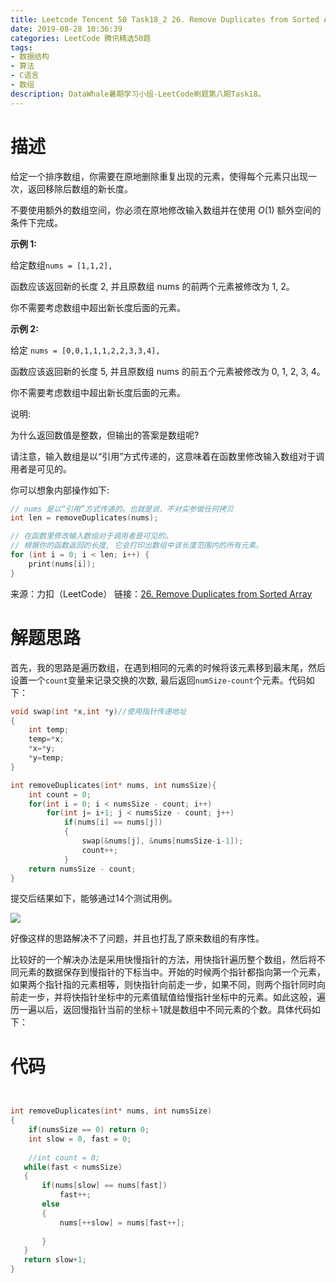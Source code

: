 ```yaml
---
title: Leetcode Tencent 50 Task18_2 26. Remove Duplicates from Sorted Array
date: 2019-08-28 10:36:39
categories: LeetCode 腾讯精选50题
tags:
- 数据结构
- 算法
- C语言
- 数组
description: DataWhale暑期学习小组-LeetCode刷题第八期Task18。
---
```


# 描述

给定一个排序数组，你需要在原地删除重复出现的元素，使得每个元素只出现一次，返回移除后数组的新长度。

不要使用额外的数组空间，你必须在原地修改输入数组并在使用 $O(1)$ 额外空间的条件下完成。

**示例 1:**

给定数组` nums = [1,1,2], `

函数应该返回新的长度 2, 并且原数组 nums 的前两个元素被修改为 1, 2。 

你不需要考虑数组中超出新长度后面的元素。


**示例 2:**

给定 `nums = [0,0,1,1,1,2,2,3,3,4],`

函数应该返回新的长度 5, 并且原数组 nums 的前五个元素被修改为 0, 1, 2, 3, 4。

你不需要考虑数组中超出新长度后面的元素。

说明:

为什么返回数值是整数，但输出的答案是数组呢?

请注意，输入数组是以“引用”方式传递的，这意味着在函数里修改输入数组对于调用者是可见的。

你可以想象内部操作如下:

```c
// nums 是以“引用”方式传递的。也就是说，不对实参做任何拷贝
int len = removeDuplicates(nums);

// 在函数里修改输入数组对于调用者是可见的。
// 根据你的函数返回的长度, 它会打印出数组中该长度范围内的所有元素。
for (int i = 0; i < len; i++) {
    print(nums[i]);
}

```

来源：力扣（LeetCode）
链接：[26. Remove Duplicates from Sorted Array](https://leetcode-cn.com/problems/remove-duplicates-from-sorted-array)




# 解题思路

首先，我的思路是遍历数组，在遇到相同的元素的时候将该元素移到最末尾，然后设置一个`count`变量来记录交换的次数, 最后返回`numSize-count`个元素。代码如下：

```c
void swap(int *x,int *y)//使用指针传递地址
{
    int temp;
    temp=*x;
    *x=*y;
    *y=temp;
}

int removeDuplicates(int* nums, int numsSize){
    int count = 0;
    for(int i = 0; i < numsSize - count; i++)
        for(int j= i+1; j < numsSize - count; j++)
            if(nums[i] == nums[j])
            {
                swap(&nums[j], &nums[numsSize-i-1]);
                count++;
            }
    return numsSize - count;
}
```

提交后结果如下，能够通过14个测试用例。

![](https://machinelearning-1255641038.cos.ap-chengdu.myqcloud.com/Datacruiser_Blog_Sources/LeetCode_Tencent50/Task18%2026.%20Remove%20Duplicates%20from%20Sorted%20Array/%283%29%20%E5%88%A0%E9%99%A4%E6%8E%92%E5%BA%8F%E6%95%B0%E7%BB%84%E4%B8%AD%E7%9A%84%E9%87%8D%E5%A4%8D%E9%A1%B9%20-%20%E6%8F%90%E4%BA%A4%E8%AE%B0%E5%BD%95%20-%20%E5%8A%9B%E6%89%A3%20%28LeetCode%29%202019-08-28%2014-47-46.png)

好像这样的思路解决不了问题，并且也打乱了原来数组的有序性。

比较好的一个解决办法是采用快慢指针的方法，用快指针遍历整个数组，然后将不同元素的数据保存到慢指针的下标当中。开始的时候两个指针都指向第一个元素，如果两个指针指的元素相等，则快指针向前走一步，如果不同，则两个指针同时向前走一步，并将快指针坐标中的元素值赋值给慢指针坐标中的元素。如此这般，遍历一遍以后，返回慢指针当前的坐标＋1就是数组中不同元素的个数。具体代码如下：


    
# 代码


```c


int removeDuplicates(int* nums, int numsSize)
{
    if(numsSize == 0) return 0;
    int slow = 0, fast = 0;
    
    //int count = 0;
   while(fast < numsSize)
   {
       if(nums[slow] == nums[fast])
           fast++;
       else
       {
           nums[++slow] = nums[fast++];
           
       }
   }
   return slow+1;
}

``` 

